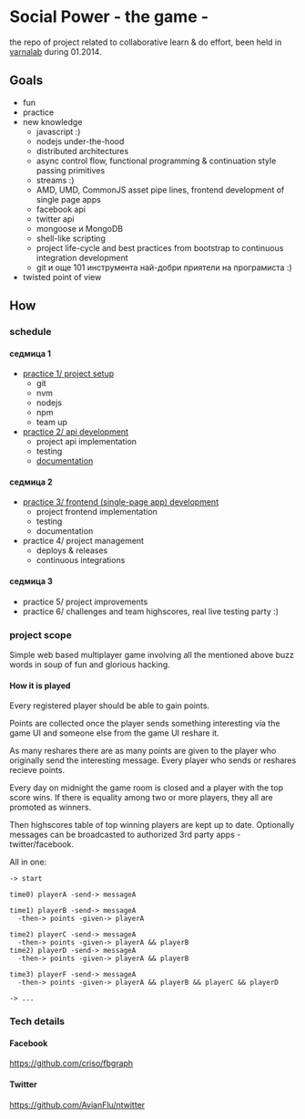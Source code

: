 # Social Power - the game -

the repo of project related to collaborative learn & do effort, been
held in [varnalab](http://varnalab.org) during 01.2014.

## Goals

* fun
* practice
* new knowledge
  + javascript :)
  + nodejs under-the-hood
  + distributed architectures
  + async control flow, functional programming & continuation style passing primitives
  + streams :)
  + AMD, UMD, CommonJS asset pipe lines, frontend development of single page apps
  + facebook api
  + twitter api
  + mongoose и MongoDB
  + shell-like scripting
  + project life-cycle and best practices from bootstrap to continuous integration development
  + git и още 101 инструмента най-добри приятели на програмиста :)
* twisted point of view

## How

### schedule

#### седмица 1
* [practice 1/ project setup](http://slid.es/outbounder/node-socialpower-class-1)
  * git
  * nvm
  * nodejs
  * npm
  * team up
* [practice 2/ api development](http://slid.es/outbounder/node-socialpower-class-2)
  * project api implementation
  * testing
  * [documentation](/docs/api.md)

#### седмица 2
* [practice 3/ frontend (single-page app) development](http://slid.es/outbounder/node-socialpower-class-3)
  * project frontend implementation
  * testing
  * documentation
* practice 4/ project management
  * deploys & releases
  * continuous integrations

#### седмица 3
* practice 5/ project improvements
* practice 6/ challenges and team highscores, real live testing party :)

### project scope

Simple web based multiplayer game involving all the mentioned above buzz words in soup of fun and glorious hacking. 

#### How it is played

Every registered player should be able to gain points.

Points are collected once the player sends something interesting via the game UI and someone else from the game UI reshare it.

As many reshares there are as many points are given to the player who originally send the interesting message. Every player who sends or reshares recieve points.

Every day on midnight the game room is closed and a player with the top score wins. If there is equality among two or more players, they all are promoted as winners. 

Then highscores table of top winning players are kept up to date.
Optionally messages can be broadcasted to authorized 3rd party apps - twitter/facebook.

All in one:

    -> start

    time0) playerA -send-> messageA

    time1) playerB -send-> messageA
      -then-> points -given-> playerA

    time2) playerC -send-> messageA
      -then-> points -given-> playerA && playerB
    time2) playerD -send-> messageA
      -then-> points -given-> playerA && playerB

    time3) playerF -send-> messageA
      -then-> points -given-> playerA && playerB && playerC && playerD

    -> ...


### Tech details

#### Facebook
https://github.com/criso/fbgraph

#### Twitter
https://github.com/AvianFlu/ntwitter